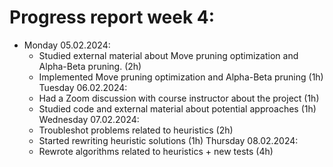 # Progress report week 4:

- Monday 05.02.2024:
  - Studied external material about Move pruning optimization and Alpha-Beta pruning. (2h)
  - Implemented Move pruning optimization and Alpha-Beta pruning (1h)
Tuesday 06.02.2024:
  - Had a Zoom discussion with course instructor about the project (1h)
  - Studied code and external material about potential approaches (1h)
Wednesday 07.02.2024:
  - Troubleshot problems related to heuristics (2h)
  - Started rewriting heuristic solutions (1h)
Thursday 08.02.2024:
  - Rewrote algorithms related to heuristics + new tests (4h)